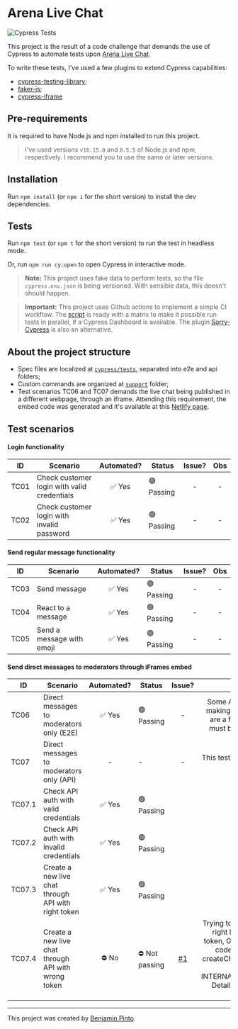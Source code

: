 # Arena Live Chat

![Cypress Tests](https://github.com/benjaminpinto/arena-live-chat/actions/workflows/cypress-tests.yml/badge.svg)

This project is the result of a code challenge that demands the use of Cypress to automate tests upon [Arena Live Chat](https://go.arena.im/chat/cesar/Xed5mok).

To write these tests, I've used a few plugins to extend Cypress capabilities:

- [cypress-testing-library](https://testing-library.com/docs/cypress-testing-library/intro/);
- [faker-js](https://fakerjs.dev/);
- [cypress-iframe](https://www.npmjs.com/package/cypress-iframe)

## Pre-requirements

It is required to have Node.js and npm installed to run this project.

> I've used versions `v16.15.0` and `8.5.5` of Node.js and npm, respectively. I recommend you to use the same or later versions.

## Installation

Run `npm install` (or `npm i` for the short version) to install the dev dependencies.

## Tests

Run `npm test` (or `npm t` for the short version) to run the test in headless mode.

Or, run `npm run cy:open` to open Cypress in interactive mode.

> **Note:** This project uses fake data to perform tests, so the file `cypress.env.json` is being versioned. With sensible data, this doesn't should happen.

> **Important:** This project uses Github actions to implement a simple CI workflow. The [script](./.github/workflows/cypress-tests.yml) is ready with a matrix to make it possible run tests in parallel, if a Cypress Dashboard is available. The plugin [Sorry-Cypress](https://github.com/sorry-cypress/sorry-cypress) is also an alternative.

## About the project structure

- Spec files are localized at [`cypress/tests`](/cypress/tests/), separated into e2e and api folders;
- Custom commands are organized at [`support`](cypress/support) folder;
- Test scenarios TC06 and TC07 demands the live chat being published in a different webpage, through an iframe. Attending this requirement, the embed code was generated and it's available at this [Netlify page](https://62c7ceb65521e247db8bf23d--lambent-caramel-a02409.netlify.app/).

## Test scenarios

#### Login functionality

| ID   | Scenario                                    | Automated? | Status     | Issue? | Obs |
| ---- | ------------------------------------------- | :--------: | ---------- | :----: | :-: |
| TC01 | Check customer login with valid credentials |   ✅ Yes   | 🟢 Passing |   -    |  -  |
| TC02 | Check customer login with invalid password  |   ✅ Yes   | 🟢 Passing |   -    |  -  |

#### Send regular message functionality

| ID   | Scenario                  | Automated? | Status     | Issue? | Obs |
| ---- | ------------------------- | :--------: | ---------- | :----: | :-: |
| TC03 | Send message              |   ✅ Yes   | 🟢 Passing |   -    |  -  |
| TC04 | React to a message        |   ✅ Yes   | 🟢 Passing |   -    |  -  |
| TC05 | Send a message with emoji |   ✅ Yes   | 🟢 Passing |   -    |  -  |

#### Send direct messages to moderators through iFrames embed

| ID     | Scenario                                            | Automated? | Status         |                             Issue?                              |                                                                                       Obs                                                                                        |
| ------ | --------------------------------------------------- | :--------: | -------------- | :-------------------------------------------------------------: | :------------------------------------------------------------------------------------------------------------------------------------------------------------------------------: |
| TC06   | Direct messages to moderators only (E2E)            |   ✅ Yes   | 🟢 Passing     |                                -                                |                                         Some API responses are making tests flaky. There are a few cy.wait() that must be removed asap.                                          |
| TC07   | Direct messages to moderators only (API)            |     -      | -              |                                -                                |                                                                        This test case is subdivided below                                                                        |
| TC07.1 | Check API auth with valid credentials               |   ✅ Yes   | 🟢 Passing     |                                                                 |                                                                                                                                                                                  |
| TC07.2 | Check API auth with invalid credentials             |   ✅ Yes   | 🟢 Passing     |                                                                 |                                                                                                                                                                                  |
| TC07.3 | Create a new live chat through API with right token |   ✅ Yes   | 🟢 Passing     |                                                                 |                                                                                                                                                                                  |
| TC07.4 | Create a new live chat through API with wrong token |   ⛔ No    | ⛔ Not passing | [#1](https://github.com/benjaminpinto/arena-live-chat/issues/1) | Trying to create a chat with right body and wrong token, Graphql is returning code 200. Mutation createChatRoom generates an INTERNAL_SERVER_ERROR. Details on the opened issue. |

---

This project was created by [Benjamin Pinto](https://www.linkedin.com/in/benjamin-pinto/).
